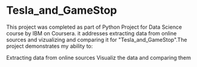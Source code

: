 # Tesla_and_GameStop
This project was completed as part of Python Project for Data Science course by IBM on Coursera. it addresses extracting data from online sources and vizualizing and comparing it for "Tesla_and_GameStop".The project demonstrates my ability to:

Extracting data from online sources
Visualiz the data and comparing them
